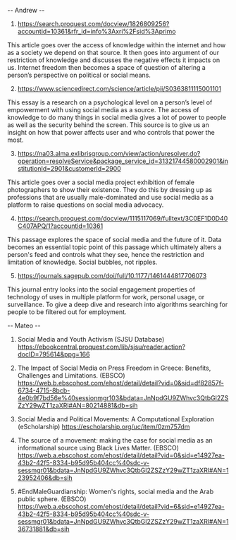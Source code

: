 -- Andrew -- 

  1.  https://search.proquest.com/docview/1826809256?accountid=10361&rfr_id=info%3Axri%2Fsid%3Aprimo

This article goes over the access of knowledge within the internet and how as a society we depend on that source. It then goes into argument of our restriction of knowledge and discusses the negative effects it impacts on us. Internet freedom then becomes a space of question of altering a person’s perspective on political or social means.

  2.  https://www.sciencedirect.com/science/article/pii/S0363811115001101

This essay is a research on a psychological level on a person’s level of empowerment with using social media as a source. The access of knowledge to do many things in social media gives a lot of power to people as well as the security behind the screen. This source is to give us an insight on how that power affects user and who controls that power the most.

  3.  https://na03.alma.exlibrisgroup.com/view/action/uresolver.do?operation=resolveService&package_service_id=31321744580002901&institutionId=2901&customerId=2900

This article goes over a social media project exhibition of female photographers to show their existence. They do this by dressing up as professions that are usually male-dominated and use social media as a platform to raise questions on social media advocacy.


  4.  https://search.proquest.com/docview/1115117069/fulltext/3C0EF1D0D40C407APQ/1?accountid=10361

This passage explores the space of social media and the future of it. Data becomes an essential topic point of this passage which ultimately alters a person's feed and controls what they see, hence the restriction and limitation of knowledge. Social bubbles, not ripples. 


  5.  https://journals.sagepub.com/doi/full/10.1177/1461444817706073

This journal entry looks into the social engagement properties of technology of uses in multiple platform for work, personal usage, or surveillance. To give a deep dive and research into algorithms searching for people to be filtered out for employment.



-- Mateo --

1. Social Media and Youth Activism (SJSU Database)
https://ebookcentral.proquest.com/lib/sjsu/reader.action?docID=795614&ppg=166

2. The Impact of Social Media on Press Freedom in Greece: Benefits, Challenges and Limitations. (EBSCO)
https://web.b.ebscohost.com/ehost/detail/detail?vid=0&sid=df82857f-6734-4715-8bcb-4e0b9f7bd56e%40sessionmgr103&bdata=JnNpdGU9ZWhvc3QtbGl2ZSZzY29wZT1zaXRl#AN=80214881&db=sih

3. Social Media and Political Movements: A Computational Exploration (eScholarship)
https://escholarship.org/uc/item/0zm757dm

4. The source of a movement: making the case for social media as an informational source using Black Lives Matter. (EBSCO)
https://web.a.ebscohost.com/ehost/detail/detail?vid=0&sid=e14927ea-43b2-42f5-8334-b95d95b404cc%40sdc-v-sessmgr01&bdata=JnNpdGU9ZWhvc3QtbGl2ZSZzY29wZT1zaXRl#AN=123952406&db=sih

5. #EndMaleGuardianship: Women's rights, social media and the Arab public sphere. (EBSCO)
https://web.a.ebscohost.com/ehost/detail/detail?vid=6&sid=e14927ea-43b2-42f5-8334-b95d95b404cc%40sdc-v-sessmgr01&bdata=JnNpdGU9ZWhvc3QtbGl2ZSZzY29wZT1zaXRl#AN=136731881&db=sih
